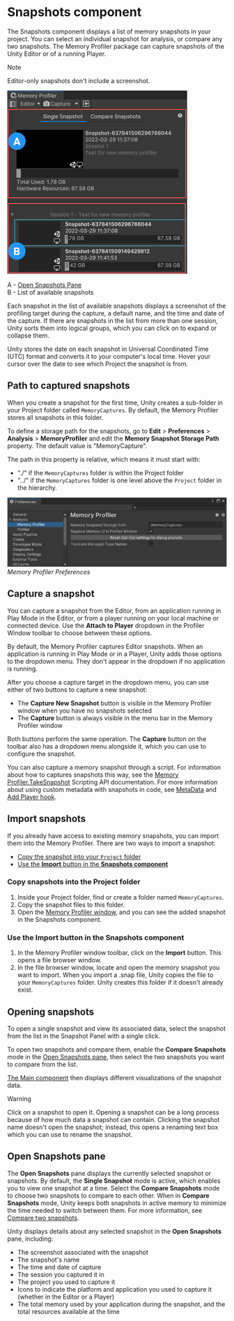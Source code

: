 # Snapshots component

The Snapshots component displays a list of memory snapshots in your project. You can select an individual snapshot for analysis, or compare any two snapshots. The Memory Profiler package can capture snapshots of the Unity Editor or of a running Player.

> [!NOTE]
> Editor-only snapshots don't include a screenshot.

![The Snapshots component](images/snapshots-component.png)

A - [Open Snapshots Pane](#open-snapshots-pane) </br>
B - List of available snapshots </br>

Each snapshot in the list of available snapshots displays a screenshot of the profiling target during the capture, a default name, and the time and date of the capture. If there are snapshots in the list from more than one session, Unity sorts them into logical groups, which you can click on to expand or collapse them.

Unity stores the date on each snapshot in Universal Coordinated Time (UTC) format and converts it to your computer's local time. Hover your cursor over the date to see which Project the snapshot is from.

## Path to captured snapshots

When you create a snapshot for the first time, Unity creates a sub-folder in your Project folder called `MemoryCaptures`. By default, the Memory Profiler stores all snapshots in this folder.

To define a storage path for the snapshots,  go to __Edit__ &gt; __Preferences__ &gt; __Analysis__ &gt; __MemoryProfiler__ and edit the __Memory Snapshot Storage Path__ property. The default value is "MemoryCapture".

The path in this property is relative, which means it must start with:
* "./" if the `MemoryCaptures` folder is within the Project folder
* "../" if the `MemoryCaptures` folder is one level above the `Project` folder in the hierarchy.

![Memory Profiler Preferences](images/preferences-memory-profiler.png) <br/> *Memory Profiler Preferences*

## Capture a snapshot

You can capture a snapshot from the Editor, from an application running in Play Mode in the Editor, or from a player running on your local machine or connected device. Use the __Attach to Player__ dropdown in the Profiler Window toolbar to choose between these options.

By default, the Memory Profiler captures Editor snapshots. When an application is running in Play Mode or in a Player, Unity adds those options to the dropdown menu. They don't appear in the dropdown if no application is running.

After you choose a capture target in the dropdown menu, you can use either of two buttons to capture a new snapshot:

* The __Capture New Snapshot__ button is visible in the Memory Profiler window when you have no snapshots selected
* The __Capture__ button is always visible in the menu bar in the Memory Profiler window

Both buttons perform the same operation. The __Capture__ button on the toolbar also has a dropdown menu alongside it, which you can use to configure the snapshot.

You can also capture a memory snapshot through a script. For information about how to captures snapshots this way, see the [Memory Profiler.TakeSnapshot](https://docs.unity3d.com/ScriptReference/Profiling.Memory.Experimental.MemoryProfiler.TakeSnapshot.html) Scripting API documentation. For more information about using custom metadata with snapshots in code, see [MetaData](https://docs.unity3d.com/ScriptReference/Profiling.Memory.Experimental.MetaData.html) and [Add Player hook](tips-and-troubleshooting.md#add-player-hook).

## Import snapshots

If you already have access to existing memory snapshots, you can import them into the Memory Profiler. There are two ways to import a snapshot:

* [Copy the snapshot into your `Project` folder](#copy-snapshots-into-the-project-folder)
* [Use the __Import__ button in the __Snapshots component__](#use-the-import-button-in-the-snapshots-component)

### Copy snapshots into the Project folder

1. Inside your Project folder, find or create a folder named `MemoryCaptures`.
2. Copy the snapshot files to this folder.
3. Open the [Memory Profiler window](memory-profiler-window.md), and you can see the added snapshot in the Snapshots component.

### Use the __Import__ button in the __Snapshots component__

1. In the Memory Profiler window toolbar, click on the __Import__ button. This opens a file browser window.
2. In the file browser window, locate and open the memory snapshot you want to import. When you import a .snap file, Unity copies the file to your `MemoryCaptures` folder. Unity creates this folder if it doesn't already exist.

## Opening snapshots

To open a single snapshot and view its associated data, select the snapshot from the list in the Snapshot Panel with a single click.

To open two snapshots and compare them, enable the __Compare Snapshots__ mode in the [Open Snapshots pane](#open-snapshots-pane), then select the two snapshots you want to compare from the list.

[The Main component](main-component.md) then displays different visualizations of the snapshot data.

> [!WARNING]
> Click on a snapshot to open it. Opening a snapshot can be a long process because of how much data a snapshot can contain. Clicking the snapshot name doesn't open the snapshot; instead, this opens a renaming text box which you can use to rename the snapshot.

## Open Snapshots pane

The __Open Snapshots__ pane displays the currently selected snapshot or snapshots. By default, the __Single Snapshot__ mode is active, which enables you to view one snapshot at a time. Select the __Compare Snapshots__ mode to choose two snapshots to compare to each other. When in __Compare Snapshots__ mode, Unity keeps both snapshots in active memory to minimize the time needed to switch between them. For more information, see [Compare two snapshots](workflow-objects-comparison).

Unity displays details about any selected snapshot in the __Open Snapshots__ pane, including:

* The screenshot associated with the snapshot
* The snapshot's name
* The time and date of capture
* The session you captured it in
* The project you used to capture it
* Icons to indicate the platform and application you used to capture it (whether in the Editor or a Player)
* The total memory used by your application during the snapshot, and the total resources available at the time
